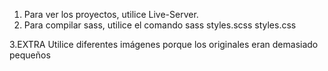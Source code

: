 1. Para ver los proyectos, utilice Live-Server.
2. Para compilar sass, utilice el comando sass styles.scss styles.css

3.EXTRA Utilice diferentes imágenes porque los originales eran demasiado pequeños
